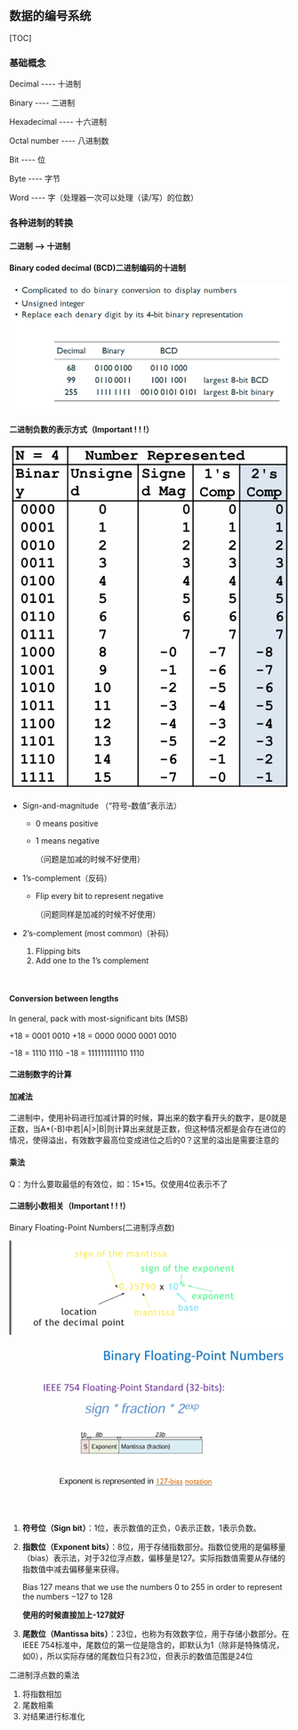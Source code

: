 ## 数据的编号系统

[TOC]

### 基础概念

Decimal ---- 十进制

Binary ---- 二进制

Hexadecimal ---- 十六进制

Octal number ---- 八进制数

Bit ---- 位

Byte ---- 字节

Word ---- 字（处理器一次可以处理（读/写）的位数）

### 各种进制的转换

#### 二进制 --> 十进制

#### Binary coded decimal (BCD)二进制编码的十进制

![image-20241118215339966](.\assets\image-20241118215339966.png)

#### 二进制负数的表示方式（Important ! ! !）



![image-20241119074344732](.\assets\image-20241119074344732.png)

- Sign-and-magnitude （“符号-数值”表示法）

  - 0 means positive

  - 1 means negative

    （问题是加减的时候不好使用）

- 1’s-complement（反码）

  - Flip every bit to represent negative

    （问题同样是加减的时候不好使用）

- 2’s-complement (most common)（补码）

  1. Flipping bits
  2. Add one to the 1’s complement


​	

#### Conversion between lengths

In general, pack with most-significant bits (MSB)

+18 = 0001 0010
+18 = 0000 0000 0001 0010

−18 = 1110 1110
−18 = 111111111110 1110



#### 二进制数字的计算

#### 加减法

二进制中，使用补码进行加减计算的时候，算出来的数字看开头的数字，是0就是正数，当A+(-B)中若|A|>|B|则计算出来就是正数，但这种情况都是会存在进位的情况，使得溢出，有效数字最高位变成进位之后的0？这里的溢出是需要注意的

#### 乘法

Q：为什么要取最低的有效位，如：15*15。仅使用4位表示不了



#### 二进制小数相关（Important ! ! !）

Binary Floating-Point Numbers(二进制浮点数)

![image-20250104113134322](.\assets\image-20250104113134322.png)

![image-20241119115850905](.\assets\image-20241119115850905.png)

1. **符号位（Sign bit）**：1位，表示数值的正负，0表示正数，1表示负数。

2. **指数位（Exponent bits）**：8位，用于存储指数部分。指数位使用的是偏移量（bias）表示法，对于32位浮点数，偏移量是127。实际指数值需要从存储的指数值中减去偏移量来获得。

   Bias 127 means that we use the numbers 0 to 255 in order to represent the numbers −127 to 128

   **使用的时候直接加上-127就好**

3. **尾数位（Mantissa bits）**：23位，也称为有效数字位，用于存储小数部分。在IEEE 754标准中，尾数位的第一位是隐含的，即默认为1（除非是特殊情况，如0），所以实际存储的尾数位只有23位，但表示的数值范围是24位

二进制浮点数的乘法

1. 将指数相加
2. 尾数相乘
3. 对结果进行标准化


